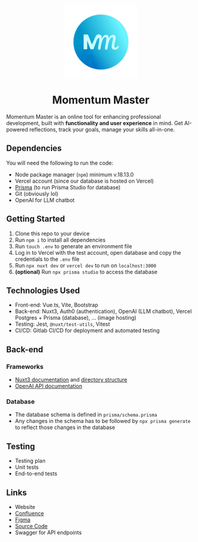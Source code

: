 <!-- # Momentum Master



## Getting started

To make it easy for you to get started with GitLab, here's a list of recommended next steps.

Already a pro? Just edit this README.md and make it your own. Want to make it easy? [Use the template at the bottom](#editing-this-readme)!

## Add your files

- [ ] [Create](https://docs.gitlab.com/ee/user/project/repository/web_editor.html#create-a-file) or [upload](https://docs.gitlab.com/ee/user/project/repository/web_editor.html#upload-a-file) files
- [ ] [Add files using the command line](https://docs.gitlab.com/ee/gitlab-basics/add-file.html#add-a-file-using-the-command-line) or push an existing Git repository with the following command:

```
cd existing_repo
git remote add origin https://gitlab.com/it-project-no-moss/momentum-master.git
git branch -M main
git push -uf origin main
```

## Integrate with your tools

- [ ] [Set up project integrations](https://gitlab.com/it-project-no-moss/momentum-master/-/settings/integrations)

## Collaborate with your team

- [ ] [Invite team members and collaborators](https://docs.gitlab.com/ee/user/project/members/)
- [ ] [Create a new merge request](https://docs.gitlab.com/ee/user/project/merge_requests/creating_merge_requests.html)
- [ ] [Automatically close issues from merge requests](https://docs.gitlab.com/ee/user/project/issues/managing_issues.html#closing-issues-automatically)
- [ ] [Enable merge request approvals](https://docs.gitlab.com/ee/user/project/merge_requests/approvals/)
- [ ] [Set auto-merge](https://docs.gitlab.com/ee/user/project/merge_requests/merge_when_pipeline_succeeds.html)

## Test and Deploy

Use the built-in continuous integration in GitLab.

- [ ] [Get started with GitLab CI/CD](https://docs.gitlab.com/ee/ci/quick_start/index.html)
- [ ] [Analyze your code for known vulnerabilities with Static Application Security Testing (SAST)](https://docs.gitlab.com/ee/user/application_security/sast/)
- [ ] [Deploy to Kubernetes, Amazon EC2, or Amazon ECS using Auto Deploy](https://docs.gitlab.com/ee/topics/autodevops/requirements.html)
- [ ] [Use pull-based deployments for improved Kubernetes management](https://docs.gitlab.com/ee/user/clusters/agent/)
- [ ] [Set up protected environments](https://docs.gitlab.com/ee/ci/environments/protected_environments.html)

***

# Editing this README

When you're ready to make this README your own, just edit this file and use the handy template below (or feel free to structure it however you want - this is just a starting point!). Thanks to [makeareadme.com](https://www.makeareadme.com/) for this template.

## Suggestions for a good README

Every project is different, so consider which of these sections apply to yours. The sections used in the template are suggestions for most open source projects. Also keep in mind that while a README can be too long and detailed, too long is better than too short. If you think your README is too long, consider utilizing another form of documentation rather than cutting out information.

## Name
Choose a self-explaining name for your project.

## Description
Let people know what your project can do specifically. Provide context and add a link to any reference visitors might be unfamiliar with. A list of Features or a Background subsection can also be added here. If there are alternatives to your project, this is a good place to list differentiating factors.

## Badges
On some READMEs, you may see small images that convey metadata, such as whether or not all the tests are passing for the project. You can use Shields to add some to your README. Many services also have instructions for adding a badge.

## Visuals
Depending on what you are making, it can be a good idea to include screenshots or even a video (you'll frequently see GIFs rather than actual videos). Tools like ttygif can help, but check out Asciinema for a more sophisticated method.

## Installation
Within a particular ecosystem, there may be a common way of installing things, such as using Yarn, NuGet, or Homebrew. However, consider the possibility that whoever is reading your README is a novice and would like more guidance. Listing specific steps helps remove ambiguity and gets people to using your project as quickly as possible. If it only runs in a specific context like a particular programming language version or operating system or has dependencies that have to be installed manually, also add a Requirements subsection.

## Usage
Use examples liberally, and show the expected output if you can. It's helpful to have inline the smallest example of usage that you can demonstrate, while providing links to more sophisticated examples if they are too long to reasonably include in the README.

## Support
Tell people where they can go to for help. It can be any combination of an issue tracker, a chat room, an email address, etc.

## Roadmap
If you have ideas for releases in the future, it is a good idea to list them in the README.

## Contributing
State if you are open to contributions and what your requirements are for accepting them.

For people who want to make changes to your project, it's helpful to have some documentation on how to get started. Perhaps there is a script that they should run or some environment variables that they need to set. Make these steps explicit. These instructions could also be useful to your future self.

You can also document commands to lint the code or run tests. These steps help to ensure high code quality and reduce the likelihood that the changes inadvertently break something. Having instructions for running tests is especially helpful if it requires external setup, such as starting a Selenium server for testing in a browser.

## Authors and acknowledgment
Show your appreciation to those who have contributed to the project.

## License
For open source projects, say how it is licensed.

## Project status
If you have run out of energy or time for your project, put a note at the top of the README saying that development has slowed down or stopped completely. Someone may choose to fork your project or volunteer to step in as a maintainer or owner, allowing your project to keep going. You can also make an explicit request for maintainers. -->
<div style="text-align: center;">
<img src="./public/mmlogo-resized.png" align="center">
<h1>Momentum Master</h1>
</div>

Momentum Master is an online tool for enhancing professional development, built with **functionality and user experience** in mind. Get AI-powered reflections, track your goals, manage your skills all-in-one.

## Dependencies
You will need the following to run the code:
- Node package manager (`npm`) minimum v.18.13.0
- Vercel account (since our database is hosted on Vercel)
- [Prisma](https://www.prisma.io/docs) (to run Prisma Studio for database)
- Git (obviously lol)
- OpenAI for LLM chatbot

## Getting Started
1. Clone this repo to your device
2. Run `npm i` to install all dependencies
3. Run `touch .env` to generate an environment file
4. Log in to Vercel with the test account, open database and copy the credentials to the `.env` file
5. Run `npx nuxt dev` or `vercel dev` to run on `localhost:3000`
6. **(optional)** Run `npx prisma studio` to access the database

## Technologies Used
- Front-end: Vue.ts, Vite, Bootstrap
- Back-end: Nuxt3, Auth0 (authentication), OpenAI (LLM chatbot), Vercel Postgres + Prisma (database), ... (image hosting)
- Testing: Jest, `@nuxt/test-utils`, Vitest
- CI/CD: Gitlab CI/CD for deployment and automated testing

## Back-end
### Frameworks
- [Nuxt3 documentation](https://nuxt.com/docs/) and [directory structure](https://nuxt.com/docs/guide/directory-structure/app)
- [OpenAI API documentation](https://platform.openai.com/docs/api-reference/introduction)
### Database
- The database schema is defined in `prisma/schema.prisma`
- Any changes in the schema has to be followed by `npx prisma generate` to reflect those changes in the database

## Testing
- Testing plan
- Unit tests
- End-to-end tests

## Links
- Website
- [Confluence](https://no-moss-group-6.atlassian.net/wiki/spaces/SD/overview)
- [Figma](https://www.figma.com/design/L1rIo3iazou9FjrDB5z49U/No-moss-Momentum-Master?node-id=94-732&node-type=FRAME&t=4nPZvqUS2wPeS8Ek-0)
- [Source Code](https://gitlab.com/it-project-no-moss/advancify)
- Swagger for API endpoints 
